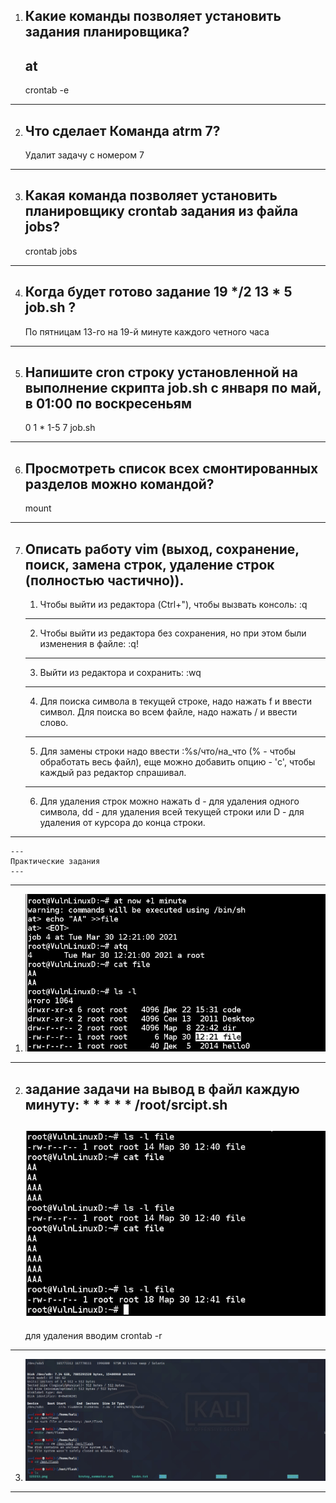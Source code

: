 1. Какие команды позволяет установить задания планировщика?
	---
	at <time> <date>
	---
	crontab -e <command>
	
---
	
2. Что сделает Команда atrm 7?
	---
	Удалит задачу с номером 7
	
---
	
3. Какая команда позволяет установить планировщику crontab задания из файла jobs?
	---
	crontab jobs
	
---
	
4. Когда будет готово задание 19 */2 13 * 5 job.sh ? 
	---
	По пятницам 13-го на 19-й минуте каждого четного часа
	
---

5. Напишите cron строку установленной на выполнение скрипта job.sh с января по май, в 01:00 по воскресеньям 
	---
	0 1 * 1-5 7 job.sh
	
---
	
6. Просмотреть список всех смонтированных разделов можно командой?
	---
	mount
	
---

7. Описать работу vim (выход, сохранение, поиск, замена строк, удаление строк (полностью частично)).
	---
	1. Чтобы выйти из редактора (Ctrl+"), чтобы вызвать консоль: :q
	---
	2. Чтобы выйти из редактора без сохранения, но при этом были изменения в файле: :q!
	---
	3. Выйти из редактора и сохранить: :wq
	---
	4. Для поиска символа в текущей строке, надо нажать f и ввести символ. Для поиска во всем файле, надо нажать / и ввести слово.
	---
	5. Для замены строки надо ввести :%s/что/на_что (% - чтобы обработать весь файл), еще можно добавить опцию - 'c', чтобы каждый раз редактор спрашивал.
	---
	6. Для удаления строк можно нажать d - для удаления одного символа, dd - для удаления всей текущей строки или D - для удаления от курсора до конца строки.
	
---
	---
	Практические задания
	---
---

1. ![screenshot of sample](at.jpg)

---

2. задание задачи на вывод в файл каждую минуту: * * * * * /root/srcipt.sh
	---
	![screenshot of sample](cron.jpg)
	---
	для удаления вводим crontab -r
	
---

3. ![screenshot of sample](mount.jpg)

---
	
